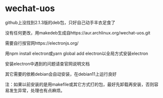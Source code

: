 # wechat-uos
github上没找到2.1.3版的deb包，只好自己动手丰衣足食了

没有任何更改，用makedeb生成自https://aur.archlinux.org/wechat-uos.git

需要自行按官网https://electronjs.org/

用npm install electron或yarn global add electron以全局方式安装electron

安装electron中遇到的问题请查官网说明文档

其它需要的依赖debian会自动安装，在debian11上运行良好

注：如果以前安装的是用makefile或其它方式打的包，最好先卸载再安装，否则容易发生异常，处理也有点麻烦。
